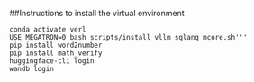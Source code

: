 
##Instructions to install the virtual environment

```conda create -n verl python==3.10
conda activate verl
USE_MEGATRON=0 bash scripts/install_vllm_sglang_mcore.sh'''
pip install word2number
pip install math_verify
huggingface-cli login
wandb login
